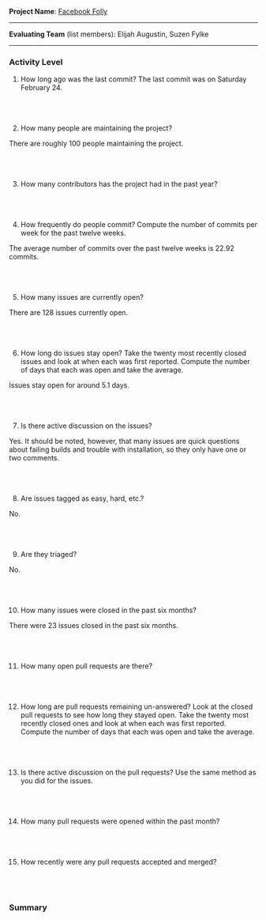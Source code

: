 **Project Name**: [Facebook Folly](https://github.com/facebook/folly)


---

**Evaluating Team** (list members): Elijah Augustin, Suzen Fylke

---

### Activity Level


1. How long ago was the last commit?
The last commit was on Saturday February 24.
<br><br><br><br>

2. How many people are maintaining the project?

There are roughly 100 people maintaining the project.
<br><br><br><br>

3. How many contributors has the project had in the past year?
<br><br><br><br>

4. How frequently do people commit? 
Compute the number of commits per week for the past twelve weeks.

The average number of commits over the past twelve weeks is 22.92 commits.
<br><br><br><br>

5. How many issues are currently open?

There are 128 issues currently open.
<br><br><br><br>

6. How long do issues stay open?
Take the twenty most recently closed issues and look at when each was first reported. 
Compute the number of days that each was open and take the average.


Issues stay open for around 5.1 days.
<br><br><br><br>

7. Is there active discussion on the issues?

Yes. It should be noted, however, that many issues are quick questions about failing builds and trouble with installation, so they only have one or two comments.
<br><br><br><br>

8. Are issues tagged as easy, hard, etc.?

No.
<br><br><br><br>


9. Are they triaged?

No.
<br><br><br><br>

10. How many issues were closed in the past six months?

There were 23 issues closed in the past six months.
<br><br><br><br> 

11. How many open pull requests are there? 
<br><br><br><br>

12. How long are pull requests remaining un-answered?
Look at the closed pull requests to see how long they stayed open. Take the twenty most recently closed ones and look at when each was first reported. Compute the number of days that each was open and take the average.
<br><br><br><br>

13. Is there active discussion on the pull requests?
Use the same method as you did for the issues.
<br><br><br><br>

14. How many pull requests were opened within the past month?
<br><br><br><br>


15. How recently were any pull requests accepted and merged? 
<br><br><br><br>

### Summary

